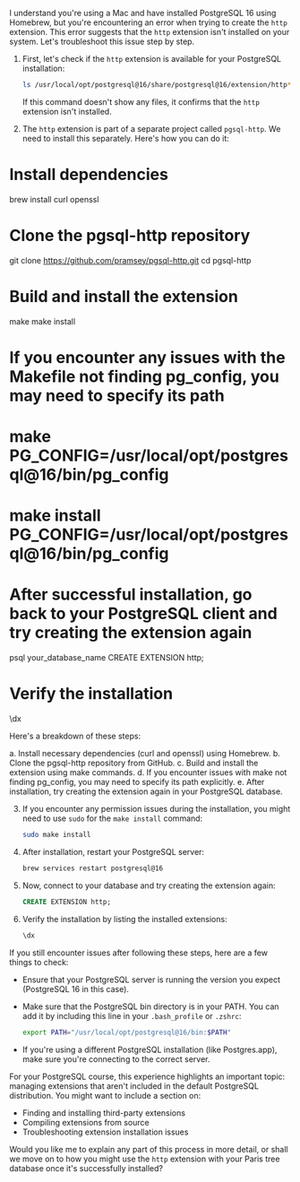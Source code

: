 I understand you're using a Mac and have installed PostgreSQL 16 using Homebrew, but you're encountering an error when trying to create the `http` extension. This error suggests that the `http` extension isn't installed on your system. Let's troubleshoot this issue step by step.

1. First, let's check if the `http` extension is available for your PostgreSQL installation:

   ```bash
   ls /usr/local/opt/postgresql@16/share/postgresql@16/extension/http*
   ```

   If this command doesn't show any files, it confirms that the `http` extension isn't installed.

2. The `http` extension is part of a separate project called `pgsql-http`. We need to install this separately. Here's how you can do it:

# Install dependencies

   brew install curl openssl

# Clone the pgsql-http repository

   git clone <https://github.com/pramsey/pgsql-http.git>
   cd pgsql-http

# Build and install the extension

   make
   make install

# If you encounter any issues with the Makefile not finding pg_config, you may need to specify its path

# make PG_CONFIG=/usr/local/opt/postgresql@16/bin/pg_config

# make install PG_CONFIG=/usr/local/opt/postgresql@16/bin/pg_config

# After successful installation, go back to your PostgreSQL client and try creating the extension again

   psql your_database_name
   CREATE EXTENSION http;

# Verify the installation

   \dx

Here's a breakdown of these steps:

a. Install necessary dependencies (curl and openssl) using Homebrew.
b. Clone the pgsql-http repository from GitHub.
c. Build and install the extension using make commands.
d. If you encounter issues with make not finding pg_config, you may need to specify its path explicitly.
e. After installation, try creating the extension again in your PostgreSQL database.

3. If you encounter any permission issues during the installation, you might need to use `sudo` for the `make install` command:

   ```bash
   sudo make install
   ```

4. After installation, restart your PostgreSQL server:

   ```bash
   brew services restart postgresql@16
   ```

5. Now, connect to your database and try creating the extension again:

   ```sql
   CREATE EXTENSION http;
   ```

6. Verify the installation by listing the installed extensions:

   ```sql
   \dx
   ```

If you still encounter issues after following these steps, here are a few things to check:

- Ensure that your PostgreSQL server is running the version you expect (PostgreSQL 16 in this case).
- Make sure that the PostgreSQL bin directory is in your PATH. You can add it by including this line in your `.bash_profile` or `.zshrc`:

  ```bash
  export PATH="/usr/local/opt/postgresql@16/bin:$PATH"
  ```

- If you're using a different PostgreSQL installation (like Postgres.app), make sure you're connecting to the correct server.

For your PostgreSQL course, this experience highlights an important topic: managing extensions that aren't included in the default PostgreSQL distribution. You might want to include a section on:

- Finding and installing third-party extensions
- Compiling extensions from source
- Troubleshooting extension installation issues

Would you like me to explain any part of this process in more detail, or shall we move on to how you might use the `http` extension with your Paris tree database once it's successfully installed?
